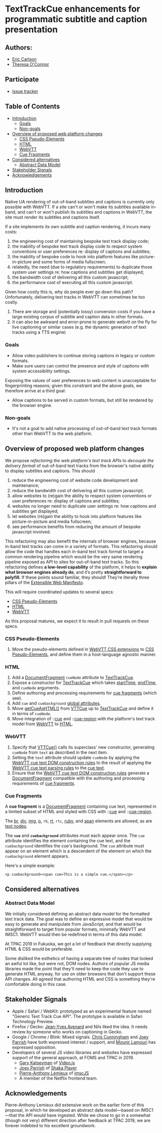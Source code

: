 # TextTrackCue enhancements for programmatic subtitle and caption presentation

## Authors:

- [Eric Carlson](https://github.com/eric-carlson)
- [Theresa O'Connor](https://github.com/hober)

## Participate

- [Issue tracker](https://github.com/WebKit/explainers/labels/text%20tracks)

## Table of Contents

<!-- START doctoc generated TOC please keep comment here to allow auto update -->
<!-- DON'T EDIT THIS SECTION, INSTEAD RE-RUN doctoc TO UPDATE -->


- [Introduction](#introduction)
  - [Goals](#goals)
  - [Non-goals](#non-goals)
- [Overview of proposed web platform changes](#overview-of-proposed-web-platform-changes)
  - [CSS Pseudo-Elements](#css-pseudo-elements)
  - [HTML](#html)
  - [WebVTT](#webvtt)
  - [Cue Fragments](#cue-fragments)
- [Considered alternatives](#considered-alternatives)
  - [Abstract Data Model](#abstract-data-model)
- [Stakeholder Signals](#stakeholder-signals)
- [Acknowledgements](#acknowledgements)

<!-- END doctoc generated TOC please keep comment here to allow auto update -->

## Introduction

Native UA rendering of out-of-band subtitles and captions is currently
only possible with WebVTT. If a site can't or won't make its subtitles
available in-band, and can't or won't publish its subtitles and captions
in WebVTT, the site must render its subtitles and captions itself.

If a site implements its own subtitle and caption rendering, it incurs
many costs:

1. the engineering cost of maintaining bespoke text track display code;
2. the inability of bespoke text track display code to respect system
   conventions or user preferences re: display of captions and
   subtitles;
3. the inability of bespoke code to hook into platform features like
   picture-in-picture and some forms of media fullscreen;
4. relatedly, the need (due to regulatory requirements) to duplicate
   those system user settings re: how captions and subtitles get
   displayed;
5. the bandwidth cost of delivering all this custom javascript;
6. the performance cost of executing all this custom javascript.

Given how costly this is, why do people ever go down this path?
Unfortunately, delivering text tracks in WebVTT can sometimes be too
costly.

1. There are storage and (potentially lossy) conversion costs if you
   have a large existing corpus of subtitle and caption data in other
   formats.
2. It can also be awkward and error-prone to generate webvtt on the fly
   for live captioning or similar cases (e.g. the dynamic generation of
   text tracks using a TTS engine)

### Goals

* Allow video publishers to continue storing captions in legacy or
  custom formats.
* Make sure users can control the presence and style of captions with
  system accessibility settings.

Exposing the values of user preferences to web content is unacceptable
for fingerprinting reasons; given this constraint and the above goals,
we therefore arrive at a third goal:

* Allow captions to be served in custom formats, but still be rendered
  by the browser engine.

### Non-goals

* It's not a goal to add native processing of out-of-band text track
  formats other than WebVTT to the web platform.
   
## Overview of proposed web platform changes

We propose *refactoring the web platform's text track APIs* to *decouple
the delivery format* of out-of-band text tracks from the browser's
native ability to display subtitles and captions. This should

1. reduce the engineering cost of website code development and
   maintenance;
2. reduce the bandwidth cost of delivering all this custom javascript;
3. allow websites to (re)gain the ability to respect system conventions
   or user preferences re: display of captions and subtitles;
4. websites no longer need to duplicate user settings re: how
   captions and subtitles get displayed;
5. let websites (re)gain the ability to hook into platform features like
   picture-in-picture and media fullscreen;
6. see performance benefits from reducing the amount of bespoke
   javascript involved.
   
This refactoring may also benefit the internals of browser engines,
because in-band text tracks can come in a variety of formats. This
refactoring should allow the code that handles each in-band text track
format to target a common rendering pipeline which would be the very
same rendering pipeline exposed as API to sites for out-of-band text
tracks. So this refactoring defines **a low-level capability** of the
platform, it helps to **explain what browser engines already do**, and
it’s pretty **straightforward to polyfill**. If these points sound
familiar, they should! They’re literally three pillars of the
[Extensible Web Manifesto][].

This will require coordinated updates to several specs:

* [CSS Pseudo-Elements][]
* [HTML][]
* [WebVTT][]

As this proposal matures, we expect it to result in pull requests on
these specs.

### CSS Pseudo-Elements

1. Move the pseudo-elements defined in [WebVTT CSS extensions][] to
   [CSS Pseudo-Elements][], and define them in a host-language agnostic
   manner.

### HTML

1. Add a [DocumentFragment][] `cueNode` attribute to [TextTrackCue][].
2. Expose a constructor for [TextTrackCue][] which takes
   [startTime][], [endTime][], and `cueNode` arguments.
3. Define authoring and processing requirements for [cue fragments][]
   (which see).
4. Add `cue` and `cuebackground` [global attributes][].
5. Move [getCueAsHTML()][] from [VTTCue][] up to [TextTrackCue][] and
   define it in terms of `cueNode`.
6. Move integration of ::[cue][] and ::[cue-region][] with the
   platform's text track model from [WebVTT][] to [HTML][].

### WebVTT

1. Specify that [VTTCue()]() calls its superclass' new constructor,
   generating `cueNode` from `text` as described in the next item.
2. Setting the `text` attribute should update `cueNode` by applying the
   [WebVTT cue text DOM construction rules][] to the result of applying
   the [WebVTT cue text parsing rules][] to the [cue text][].
3. Ensure that the [WebVTT cue text DOM construction rules][] generate a
   [DocumentFragment][] compatible with the authoring and processing
   requirements of [cue fragments][].

### Cue Fragments

A **cue fragment** is a [DocumentFragment][] containing cue text,
represented in a limited subset of HTML and styled with CSS with
::[cue][] and ::[cue-region][].

The [br][], [div][], [img][], [p][], `rb`, [rt][], `rtc`, [ruby][], and
[span][] elements are allowed, as are [text nodes][].

The **`cue`** and **`cuebackground`** attributes must each appear once.
The `cue` attribute identifies the element containing the cue text, and
the `cuebackground` identifies the cue's background. The `cue` attribute
must appear on an element which is a descendent of the element on which
the `cuebackground` element appears.

Here's a simple example:

```<p cuebackground><span cue>This is a simple cue.</span></p>```

## Considered alternatives

### Abstract Data Model

We initially considered defining an abstract data model for the
formatted text track data. The goal was to define an expressive model
that would be easy to generate and manipulate from JavaScript, and that
would be straightforward to target from popular formats, minimally
WebVTT and IMSC1. WebVTT would then be redefined in terms of this data
model.

At TPAC 2019 in Fukuoka, we got a lot of feedback that directly
supplying HTML & CSS would be preferable.

Some disliked the esthetics of having a separate tree of nodes that
looked an awful lot like, but were not, DOM nodes. Authors of popular JS
media libraries made the point that they'll need to keep the code they
use to generate HTML anyway, for use on older browsers that don't
support these API changes. All agreed that authoring HTML and CSS is
something they're comfortable doing in this case.

## Stakeholder Signals

* Apple / Safari / WebKit: prototyped as an experimental feature named "Generic Text Track Cue API". The prototype is available in Safari Technology Preview.
* Firefox / Gecko: [Jean-Yves Avenard](https://github.com/jyavenard) and Nils liked the idea. It needs review by someone who works on captioning in Gecko.
* Google / Chrome / Blink: Mixed signals. [Chris Cunningham](https://github.com/chcunningham) and [Joey Parrish](https://github.com/joeyparrish) have both expressed interest / support, and [Mounir Lamouri](https://github.com/mounirlamouri) has expressed opposition.
* Developers of several JS video libraries and websites have expressed support of the general approach, at FOMS and TPAC in 2019.
    * [Gary Katsevman](https://github.com/gkatsev) of [Video.js](https://github.com/videojs)
    * [Joey Parrish](https://github.com/joeyparrish) of [Shaka Player](https://github.com/google/shaka-player)
    * [Pierre-Anthony Lemieux](https://github.com/palemieux) of [imscJS](https://github.com/sandflow/imscJS)
    * A member of the Netflix frontend team.
  
## Acknowledgements

Pierre-Anthony Lemieux did extensive work on the earlier form of this
proposal, in which he developed an abstract data model—based on
IMSC1—that the API would have ingested. While we chose to go in a
somewhat (though not very) different direction after feedback at TPAC
2019, we are forever indebted to his excellent groundwork.

[CSS Pseudo-Elements]: https://drafts.csswg.org/css-pseudo-4/
[DocumentFragment]: https://dom.spec.whatwg.org/#documentfragment
[Extensible Web Manifesto]: https://github.com/extensibleweb/manifesto
[HTML]: https://html.spec.whatwg.org/multipage/
[TextTrackCue]: https://html.spec.whatwg.org/multipage/media.html#texttrackcue
[VTTCue]: https://w3c.github.io/webvtt/#vttcue
[WebVTT CSS extensions]: https://w3c.github.io/webvtt/#css-extensions
[WebVTT cue text DOM construction rules]: https://w3c.github.io/webvtt/#dom-construction-rules
[WebVTT cue text parsing rules]: https://w3c.github.io/webvtt/#webvtt-cue-text-parsing-rules
[WebVTT]: https://w3c.github.io/webvtt/
[br]: https://html.spec.whatwg.org/multipage/text-level-semantics.html#the-br-element
[cue fragment]: #cue-fragments
[cue fragments]: #cue-fragments
[cue text]: https://w3c.github.io/webvtt/#cue-text
[cue-region]: https://w3c.github.io/webvtt/#css-extensions
[cue]: https://w3c.github.io/webvtt/#css-extensions
[div]: https://html.spec.whatwg.org/multipage/grouping-content.html#the-div-element
[endTime]: https://html.spec.whatwg.org/multipage/media.html#dom-texttrackcue-endtime
[getCueAsHTML()]: https://w3c.github.io/webvtt/#dom-vttcue-getcueashtml
[global attributes]: https://html.spec.whatwg.org/multipage/dom.html#global-attributes
[img]: https://html.spec.whatwg.org/multipage/embedded-content.html#the-img-element
[p]: https://html.spec.whatwg.org/multipage/grouping-content.html#the-p-element
[rt]: https://html.spec.whatwg.org/multipage/text-level-semantics.html#the-rt-element
[ruby]: https://html.spec.whatwg.org/multipage/text-level-semantics.html#the-ruby-element
[span]: https://html.spec.whatwg.org/multipage/text-level-semantics.html#the-span-element
[startTime]: https://html.spec.whatwg.org/multipage/media.html#dom-texttrackcue-starttime
[style attributes]: https://html.spec.whatwg.org/multipage/dom.html#the-style-attribute
[style element]: https://html.spec.whatwg.org/multipage/semantics.html#the-style-element
[text nodes]: https://dom.spec.whatwg.org/#interface-text
